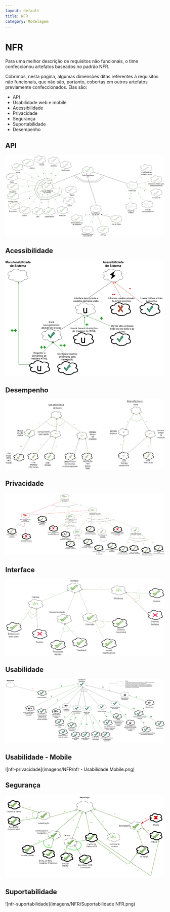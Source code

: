 ```yaml
---
layout: default
title: NFR
category: Modelagem
---
```


# NFR

Para uma melhor descrição de requisitos não funcionais, o time confeccionou artefatos baseados no padrão NFR.

Cobrimos, nesta página, algumas dimensões ditas referentes à requisitos não funcionais, que não são, portanto, cobertas em outros artefatos previamente confeccionados. Elas são:

- API
- Usabilidade web e mobile
- Acessibilidade
- Privacidade
- Segurança
- Suportabilidade
- Desempenho

## API

![nfr-api](imagens/NFR/api-trello.png)

## Acessibilidade

![nfr-acessibilidade](imagens/NFR/nfr_acessibilidade.jpg)

## Desempenho

![nfr-desempenho](imagens/NFR/desempenho.jpg)

## Privacidade

![nfr-privacidade](imagens/NFR/nfr_privacidade.png)

## Interface

![nfr-interface](imagens/NFR/NFR_Interface.png)

## Usabilidade 

![nfr-usabilidade](imagens/NFR/nfr_usabilidade.jpg)

## Usabilidade - Mobile

![nfr-privacidade](imagens/NFR/nfr - Usabilidade Mobile.png)

## Segurança

![nfr-seguranca](imagens/NFR/nfr_seguranca.png)

## Suportabilidade 

![nfr-suportabilidade](imagens/NFR/Suportabilidade NFR.png)

